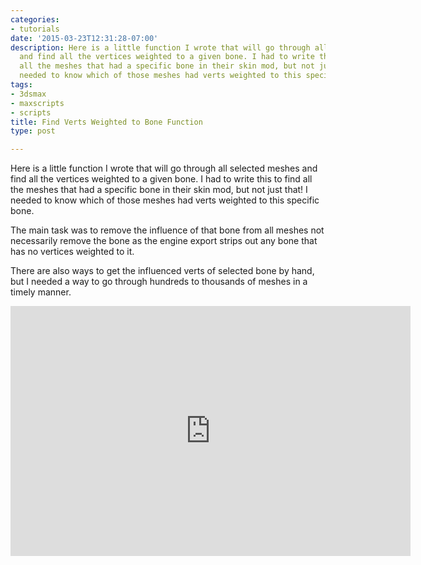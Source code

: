 ```yaml
---
categories:
- tutorials
date: '2015-03-23T12:31:28-07:00'
description: Here is a little function I wrote that will go through all selected meshes
  and find all the vertices weighted to a given bone. I had to write this to find
  all the meshes that had a specific bone in their skin mod, but not just that! I
  needed to know which of those meshes had verts weighted to this specific bone.
tags:
- 3dsmax
- maxscripts
- scripts
title: Find Verts Weighted to Bone Function
type: post

---
```

<script src="https://gist.github.com/anonymous/54180b4f4d1ed854e05fada9c4451862.js"></script>Here is a little function I wrote that will go through all selected meshes and find all the vertices weighted to a given bone. I had to write this to find all the meshes that had a specific bone in their skin mod, but not just that! I needed to know which of those meshes had verts weighted to this specific bone.

The main task was to remove the influence of that bone from all meshes not necessarily remove the bone as the engine export strips out any bone that has no vertices weighted to it.

There are also ways to get the influenced verts of selected bone by hand, but I needed a way to go through hundreds to thousands of meshes in a timely manner.

<iframe src="https://player.vimeo.com/video/60972226" width="640" height="400" frameborder="0" webkitallowfullscreen mozallowfullscreen allowfullscreen></iframe>

<script src="https://gist.github.com/anonymous/54180b4f4d1ed854e05fada9c4451862.js"></script>